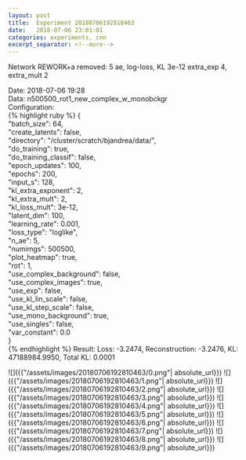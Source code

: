 ```yaml
---
layout: post
title:  Experiment 20180706192810463
date:   2018-07-06 23:01:01
categories: experiments, cnn
excerpt_separator: <!--more-->
---
```

Network REWORK+a removed: 5 ae, log-loss, KL 3e-12 extra_exp 4, extra_mult 2  

 <!--more-->
Date: 2018-07-06 19:28  
Data: n500500_rot1_new_complex_w_monobckgr  
Configuration:   
{% highlight ruby %}
{  
    "batch_size": 64,   
    "create_latents": false,   
    "directory": "/cluster/scratch/bjandrea/data/",   
    "do_training": true,   
    "do_training_classif": false,   
    "epoch_updates": 100,   
    "epochs": 200,   
    "input_s": 128,   
    "kl_extra_exponent": 2,   
    "kl_extra_mult": 2,   
    "kl_loss_mult": 3e-12,   
    "latent_dim": 100,   
    "learning_rate": 0.001,   
    "loss_type": "loglike",   
    "n_ae": 5,   
    "numimgs": 500500,   
    "plot_heatmap": true,   
    "rot": 1,   
    "use_complex_background": false,   
    "use_complex_images": true,   
    "use_exp": false,   
    "use_kl_lin_scale": false,   
    "use_kl_step_scale": false,   
    "use_mono_background": true,   
    "use_singles": false,   
    "var_constant": 0.0  
}  
{% endhighlight %}
Result: Loss: -3.2474, Reconstruction: -3.2476, KL: 47188984.9950, Total KL: 0.0001  

![]({{"/assets/images/20180706192810463/0.png"| absolute_url}})
![]({{"/assets/images/20180706192810463/1.png"| absolute_url}})
![]({{"/assets/images/20180706192810463/2.png"| absolute_url}})
![]({{"/assets/images/20180706192810463/3.png"| absolute_url}})
![]({{"/assets/images/20180706192810463/4.png"| absolute_url}})
![]({{"/assets/images/20180706192810463/5.png"| absolute_url}})
![]({{"/assets/images/20180706192810463/6.png"| absolute_url}})
![]({{"/assets/images/20180706192810463/7.png"| absolute_url}})
![]({{"/assets/images/20180706192810463/8.png"| absolute_url}})
![]({{"/assets/images/20180706192810463/9.png"| absolute_url}})
